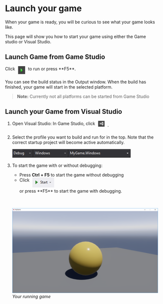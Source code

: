 # Launch your game

When your game is ready, you will be curious to see what your game looks like. 

This page will show you how to start your game using either the Game studio or Visual Studio.

## Launch Game from Game Studio

<div style="float:left;">Click</div> <div style="float:left;"><img src="media/launch-your-game-play-icon.png" title="Play" hspace="10" /></div> to run or press **F5**.
<div style="clear: both;"></div>

You can see the build status in the Output window. When the build has finished, your game will start in the selected platform.

> **Note:** Currently not all platforms can be started from Game Studio

## Launch your Game from Visual Studio

1. <div style="float: left;">Open Visual Studio: In Game Studio, click</div> <div style="float: left;"><img src="media/launch-your-game-ide-icon.png" title="IDE" hspace="10" />.</div>
<div style="clear: both;"></div>

2. Select the profile you want to build and run for in the top. Note that the correct startup project will become active automatically.

	![Select build profile Visual Studio](media/launch-your-game-visual-studio-profiles.png)
   
3. To start the game with or without debugging:
   * Press **Ctrl + F5** to start the game without debugging
   * <div style="float: left;">Click</div> <div style="float: left;"><img src="media/launch-your-game-start-button.png" title="Start button" hspace="10" /></div> <div style="float: left;">or press **F5** to start the game with debugging.</div>
   <div style="clear: both;"></div><br/><br/>

   ![MyGame running](media/launch-your-game-mygame-running.png)
   _Your running game_
   